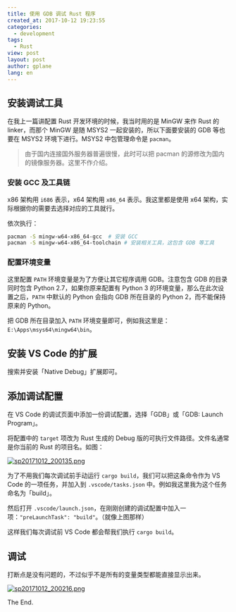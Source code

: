 ```yaml
---
title: 使用 GDB 调试 Rust 程序
created_at: 2017-10-12 19:23:55
categories:
  - development
tags:
  - Rust
view: post
layout: post
author: gplane
lang: en
---
```


## 安装调试工具

在我上一篇讲配置 Rust 开发环境的时候，我当时用的是 MinGW 来作 Rust 的 linker，而那个 MinGW 是随 MSYS2 一起安装的，所以下面要安装的 GDB 等也要在 MSYS2 环境下进行。MSYS2 中包管理命令是 `pacman`。

> 由于国内连接国外服务器普遍很慢，此时可以把 pacman 的源修改为国内的镜像服务器。这里不作介绍。

### 安装 GCC 及工具链

x86 架构用 `i686` 表示，x64 架构用 `x86_64` 表示。我这里都是使用 x64 架构，实际根据你的需要去选择对应的工具就行。

依次执行：

```bash
pacman -S mingw-w64-x86_64-gcc  # 安装 GCC
pacman -S mingw-w64-x86_64-toolchain # 安装相关工具，这包含 GDB 等工具
```

### 配置环境变量

这里配置 `PATH` 环境变量是为了方便让其它程序调用 GDB。注意包含 GDB 的目录同时包含 Python 2.7，如果你原来配置有 Python 3 的环境变量，那么在此次设置之后，`PATH` 中默认的 Python 会指向 GDB 所在目录的 Python 2，而不能保持原来的 Python。

把 GDB 所在目录加入 `PATH` 环境变量即可，例如我这里是：`E:\Apps\msys64\mingw64\bin`。

## 安装 VS Code 的扩展

搜索并安装「Native Debug」扩展即可。

## 添加调试配置

在 VS Code 的调试页面中添加一份调试配置，选择「GDB」或「GDB: Launch Program」。

将配置中的 `target` 项改为 Rust 生成的 Debug 版的可执行文件路径。文件名通常是你当前的 Rust 的项目名。如图：

[![sp20171012_200135.png](https://i.loli.net/2018/05/08/5af1c034b84ea.png)](https://i.loli.net/2018/05/08/5af1c034b84ea.png)

为了不用我们每次调试前手动运行 `cargo build`，我们可以把这条命令作为 VS Code 的一项任务，并加入到 `.vscode/tasks.json` 中。例如我这里我为这个任务命名为「build」。

然后打开 `.vscode/launch.json`，在刚刚创建的调试配置中加入一项：`"preLaunchTask": "build"`。（就像上图那样）

这样我们每次调试前 VS Code 都会帮我们执行 `cargo build`。

## 调试

打断点是没有问题的，不过似乎不是所有的变量类型都能直接显示出来。

[![sp20171012_200216.png](https://i.loli.net/2018/05/08/5af1c034c511f.png)](https://i.loli.net/2018/05/08/5af1c034c511f.png)

The End.
